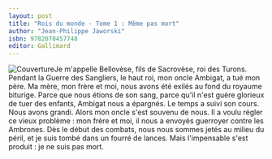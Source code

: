 ```yaml
---
layout: post
title: "Rois du monde - Tome 1 : Même pas mort"
author: "Jean-Philippe Jaworski"
isbn: 9782070457748
editor: Gallimard
---
```


![Couverture](/img/9782070457748.jpg)Je m'appelle Bellovèse, fils de Sacrovèse, roi des Turons. Pendant la Guerre des Sangliers, le haut roi, mon oncle Ambigat, a tué mon père. Ma mère, mon frère et moi, nous avons été exilés au fond du royaume biturige. Parce que nous étions de son sang, parce qu'il n'est guère glorieux de tuer des enfants, Ambigat nous a épargnés. Le temps a suivi son cours. Nous avons grandi. Alors mon oncle s'est souvenu de nous. Il a voulu régler ce vieux problème : mon frère et moi, il nous a envoyés guerroyer contre les Ambrones. Dès le début des combats, nous nous sommes jetés au milieu du péril, et je suis tombé dans un fourré de lances. Mais l'impensable s'est produit : je ne suis pas mort.